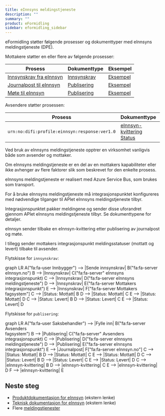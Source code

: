 ```yaml
---
title: eInnsyns meldingstjeneste
description: ""
summary: ""
product: eFormidling
sidebar: eformidling_sidebar
---
```


eFormidling støtter følgende prosesser og dokumenttyper med eInnsyns meldingstjeneste (DPE).

Mottakere støtter en eller flere av følgende prosesser:

| **Prosess**                                                 | **Dokumenttype**                                                                              | **Eksempel**                        |
|-------------------------------------------------------------|-----------------------------------------------------------------------------------------------|-------------------------------------|
| [Innsynskrav fra eInnsyn](../../Funksjonalitet/innsynskrav) | [Innsynskrav](../Dokumenttyper/innsynskrav)                                                   | [Eksempel](../Eksempel/innsynskrav) |
| [Journalpost til eInnsyn](../../Funksjonalitet/journalpost) | [Publisering](../Dokumenttyper/publisering)                                                   | [Eksempel](../Eksempel/journalpost) |
| [Møte til eInnsyn](../../Funksjonalitet/mote)               | [Publisering](../Dokumenttyper/publisering)                                                   | [Eksempel](../Eksempel/mote)        |

Avsendere støtter prosessen:

| **Prosess**                                       | **Dokumenttype**                                                                              | **Eksempel**       |
|---------------------------------------------------|-----------------------------------------------------------------------------------------------|--------------------|
| `urn:no:difi:profile:einnsyn:response:ver1.0`     | [eInnsyn-kvittering](../Dokumenttyper/einnsynkvittering)<br>[Status](../Dokumenttyper/status) | Se eksemplene over |

Ved bruk av eInnsyns meldingstjeneste opptrer en virksomhet vanligvis både som avsender og mottaker.

Om eInnsyns meldingstjeneste er en del av en mottakers kapabiliteter eller ikke avhenger av flere faktorer slik som
beskrevet for den enkelte prosess.

eInnsyns meldingstjeneste er realisert med Azure Service Bus, som brukes som transport.

For å bruke eInnsyns meldingstjeneste må integrasjonspunktet konfigureres med nødvendige tilganger til APIet eInnsyns
meldingstjeneste tilbyr.

Integrasjonspunktet pakker meldingene og sender disse uforandret gjennom APIet eInnsyns meldingstjeneste tilbyr. Se
dokumenttypene for detaljer.

eInnsyn sender tilbake en eInnsyn-kvittering etter publisering av journalpost og møte.

I tillegg sender mottakers integrasjonspunkt meldingsstatuser (mottatt og levert) tilbake til avsender.

Flytskisse for `innsynskrav`:
<div class="mermaid">
graph LR
A("fa:fa-user Innbygger") --> |Sende innsynskrav| B("fa:fa-server eInnsyn.no")
B --> |Innsynskrav| C("fa:fa-server" eInnsyns<br>integrasjonspunkt)
C --> |Innsynskrav| D("fa:fa-server eInnsyns<br>meldingstjeneste")
D --> |Innsynskrav| E("fa:fa-server Mottakers<br>integrasjonspunkt")
E --> |Innsynskrav| F["fa:fa-server Mottakers<br>fagsystem"]
C --> |Status: Mottatt| B
D --> |Status: Mottatt| C
E --> |Status: Mottatt| D
C --> |Status: Levert| B
D --> |Status: Levert| C
E --> |Status: Levert| D
</div>

Flytskisse for `publisering`:
<div class="mermaid">
graph LR
A("fa:fa-user Saksbehandler") --> |Fylle inn| B("fa:fa-server Avsenders<br>fagsystem")
B --> |Publisering| C("fa:fa-server" Avsenders<br>integrasjonspunkt)
C --> |Publisering| D("fa:fa-server eInnsyns<br>meldingstjeneste")
D --> |Publisering| E("fa:fa-server eInnsyns<br>integrasjonspunkt")
E --> |Journalpost| F["fa:fa-server eInnsyn.no"]
C --> |Status: Mottatt| B
D --> |Status: Mottatt| C
E --> |Status: Mottatt| D
C --> |Status: Levert| B
D --> |Status: Levert| C
E --> |Status: Levert| D
C --> |eInnsyn-kvittering| B
D --> |eInnsyn-kvittering| C
E --> |eInnsyn-kvittering| D
F --> |eInnsyn-kvittering| E
</div>

## Neste steg

- [Produktdokumentasjon for eInnsyn](https://samarbeid.digdir.no/einnsyn/dette-er-einnsyn/81) (ekstern lenke)
- [Teknisk dokumentasjon for eInnsyn](https://docs.digdir.no/docs/eInnsyn/einnsyn_install_forutsetninger_verktoy) (ekstern lenke)
- Flere [meldingstjenester](./)
